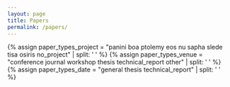 ```yaml
---
layout: page
title: Papers
permalink: /papers/
---
```

<style>

  @media screen and (max-width: 543px){
    .btn {
      width: 33%;
    }
    .paper-btns {
      float: none;
      width: 100%;
    }
  }
  .paper-btns {
    float: right;
  }

  .page-title {
    display: none;
  }
</style>

<script language="javascript">
//Frances is merged with Sapha
var projects = ["panini", "boa", "ptolemy", "eos", "nu", "sapha", "slede", "tisa", "osiris", "no_project"];
var paper_types_venue = ["conference", "journal", "workshop", "thesis", "technical_report", "other"];
var paper_types_date = ["general", "thesis", "technical_report"];
var general_types = ["conference", "journal", "workshop", "other", "poster"];
var other_types = ["other", "poster"];
var sortedBy = "none";
var masterDiv = "sorted-papers";
var defaultSort = 'date';
var tocID = 'papers-toc';
var btnsID = 'sort-btns';

window.onload = function(){
  sort(window.location.href);
  $("#"+masterDiv).css("display", "block");
  $("#"+tocID).css("display", "table");
  $('#'+defaultSort+'-btn').removeClass('active');
  $('#'+sortedBy+'-btn').addClass('active');
  $('#'+btnsID).css("display", "block");
}

var toType = function(obj) {//for debugging purposes
  return ({}).toString.call(obj).match(/\s([a-zA-Z]+)/)[1].toLowerCase()
}
var sort_by_year = function(a, b){
  return parseInt(b.getAttribute("data-year")) - parseInt(a.getAttribute("data-year"));
}

var getTypes = function(types){
  var answer = "";
  for(z = 0; z < types.length; z++){
    answer += "." + types[z] + ",";
  }
  return answer.substring(0, answer.length-1);
}


function sort(sortBy){
  if(sortBy != sortedBy){
    var parent = $("#"+masterDiv)[0];
    if(sortBy.includes("project")){
      hideVenueSort();
      hideDateSort();
      for(i = 0; i < projects.length; i++){
        var project = projects[i];
        var projectList;
        if(project=="no_project"){
          projectList = $(".paper_card").not(getTypes(projects));
        } else {
          projectList = $("."+project);
        }
        var projectHeader = $("#"+project+"-project-title");
        projectHeader.css("display", "block");
        $("#"+project+"-project-toc").css("display", "list-item");
        parent.appendChild(projectHeader[0]);

        projectList.sort(sort_by_year);
        for(j = 0; j < projectList.length; j++){
          parent.appendChild(projectList[j]);
        }
      }
      sortedBy = "project";
    } else if(sortBy.includes("venue")){
      hideDateSort();
      hideProjectSort();
      for(i = 0; i < paper_types_venue.length; i++){
        var paper_type = paper_types_venue[i];
        var paperTypeList;
        if(paper_type == "other"){
          paperTypeList = $(getTypes(other_types));
        } else {
          paperTypeList = $("."+paper_type);
        }
        var paperTypeHeader = $("#"+paper_type+"-venue-title");
        paperTypeHeader.css("display", "block");
        $("#"+paper_type+"-venue-toc").css("display", "list-item");

        parent.appendChild(paperTypeHeader[0]);
        paperTypeList.sort(sort_by_year);
        for(j = 0; j < paperTypeList.length; j++){
          parent.appendChild(paperTypeList[j]);
        }
      }
      sortedBy = "venue";
    } else {//This should correspond to the default checkbox
      hideProjectSort();
      hideVenueSort();
      for(i = 0; i < paper_types_date.length; i++){
        var paper_type = paper_types_date[i];
        var paperHeader = $("#"+paper_type+"-date-title");
        paperHeader.css("display", "block");
        $("#"+paper_type+"-date-toc").css("display", "list-item");
        parent.appendChild(paperHeader[0]);
        var papers = [];
        if(paper_type == "general"){
          papers = $(getTypes(general_types)).get();
        } else {
          papers = $("."+paper_type).get();
        }
        papers.sort(sort_by_year);
        for(j = 0; j < papers.length; j++){
          parent.appendChild(papers[j]);
        }
      }
      sortedBy = "date";
    }
    if(!location.hash.includes(sortedBy)){
      location.hash = "#"+sortedBy;
    }
  }
}

function hideProjectSort(){
  for(i = 0; i < projects.length; i++){
    $("#"+projects[i]+"-project-title").css("display", "none");
    $("#"+projects[i]+"-project-toc").css("display", "none");
  }
}

function hideVenueSort(){
  for(i = 0; i < paper_types_venue.length; i++){
    $("#"+paper_types_venue[i]+"-venue-title").css("display", "none");
    $("#"+paper_types_venue[i]+"-venue-toc").css("display", "none");
  }
}

function hideDateSort(){
  for(i = 0; i < paper_types_date.length; i++){
    $("#"+paper_types_date[i]+"-date-title").css("display", "none");
    $("#"+paper_types_date[i]+"-date-toc").css("display", "none");
  }
}
</script>

{% assign paper_types_project = "panini boa ptolemy eos nu sapha slede tisa osiris no_project" | split: ' ' %}
{% assign paper_types_venue = "conference journal workshop thesis technical_report other" | split: ' ' %}
{% assign paper_types_date = "general thesis technical_report" | split: ' ' %}

<div class="row">

  <div class="col-xs-12 col-sm-6">
    <ol id="papers-toc" style="display: none">
      {% for paper_type in paper_types_venue %}
        <li id="{{paper_type}}-venue-toc">
          <a href="#{{paper_type}}-venue-title">
          {% if paper_type == "technical_report" %}
            Technical Reports
          {% elsif paper_type == "thesis" %}
            PhD and MS Theses
          {% else %}
            {{ paper_type | capitalize }}
          {% endif %}
          </a>
        </li>
      {% endfor %}
      {% for paper_type in paper_types_date %}
        <li id="{{paper_type}}-date-toc">
          <a href="#{{paper_type}}-date-title">
          {% cycle "Articles and Papers","PhD and MS Theses","Technical Reports" %}
          </a>
        </li>
      {% endfor %}
      {% for paper_type in paper_types_project %}
        <li id="{{paper_type}}-project-toc">
          <a href="#{{paper_type}}-project-title">
            {% if paper_type == "no_project" %}
              Other
            {% else %}
              {{ paper_type | capitalize }}
            {% endif %}
          </a>
        </li>
      {% endfor %}
    </ol>
  </div>

  <div id="sort-btns" class="col-xs-12 col-sm-6" style="display: none">
    <div class="btn-group paper-btns" data-toggle="buttons" aria-label="Sorting">
      <label id="date-btn" class="btn btn-primary paper-btn date-btn active" onclick="sort('date')">
        <input type="radio" name="options" id="option1" autocomplete="off">Date
      </label>
      <label id="venue-btn" class="btn btn-primary paper-btn venue-btn" onclick="sort('venue')">
        <input type="radio" name="options" id="option1" autocomplete="off" checked>Venue
      </label>
      <label id="project-btn" class="btn btn-primary paper-btn project-btn" onclick="sort('project')">
        <input type="radio" name="options" id="option1" autocomplete="off" checked>Project
      </label>
    </div>
  </div>

  <div class="sorted-papers col-xs-12" style="display: none" id="sorted-papers">

    {% for paper_type in paper_types_venue %}
      <h2 id="{{paper_type}}-venue-title" class="space-above">
        {% if paper_type == "technical_report" %}
          Technical Reports
        {% elsif paper_type == "thesis" %}
          PhD and MS Theses
        {% else %}
          {{ paper_type | capitalize }}
        {% endif %}
      </h2>
    {% endfor %}

    {% for paper_type in paper_types_date %}
      <h2 id="{{paper_type}}-date-title" class="space-above">
        {% cycle "Articles and Papers","PhD and MS Theses","Technical Reports" %}
      </h2>
    {% endfor %}

    {% for paper_type in paper_types_project %}
      <h2 id="{{paper_type}}-project-title" class="space-above">
        {% if paper_type == "no_project" %}
          Other
        {% else %}
          {{ paper_type | capitalize }}
        {% endif %}
      </h2>
    {% endfor %}

    {% for paper in site.papers %}
      {% if paper.supplement != true %}
        {% include papers_page/paper_card.html paper=paper accordionKey='-papers-list' %}
      {% endif %}
    {% endfor %}
  </div>
</div>
